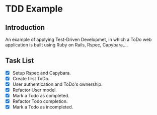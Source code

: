 # TDD Example

## Introduction
An example of applying Test-Driven Developmet, in which a ToDo web application is built using Ruby on Rails, Rspec, Capybara,... 

## Task List
- [x] Setup Rspec and Capybara.
- [x] Create first ToDo.
- [x] User authentication and ToDo's ownership.
- [x] Refactor User model.
- [x] Mark a Todo as completed.
- [x] Refactor Todo completion.
- [x] Mark a Todo as incompleted.

